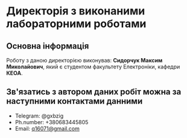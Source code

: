 Директорія з виконаними лабораторними роботами
===============================================

Основна інформація
------------------

Роботу з даною директорією виконував: **Сидорчук Максим Миколайович**, який є студентом факультету Електроніки, кафедри **КЕОА**.

Зв'язатись з автором даних робіт можна за наступними контактами данними
-----------------------------------------------------------------------

* Telegram:    @gxbzig
* Ph.number:   +380683445805
* Email:       q16071@gmail.com
